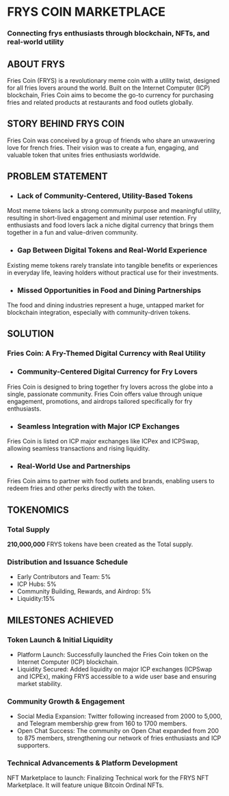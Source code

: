 # FRYS COIN MARKETPLACE

### Connecting frys enthusiasts through blockchain, NFTs, and real-world utility

## ABOUT FRYS

Fries Coin (FRYS) is a revolutionary
meme coin with a utility twist,
designed for all fries lovers around
the world. Built on the Internet
Computer (ICP) blockchain, Fries Coin
aims to become the go-to currency
for purchasing fries and related
products at restaurants and food
outlets globally.

## STORY BEHIND FRYS COIN

Fries Coin was conceived by a
group of friends who share an
unwavering love for french
fries.
Their vision was to create a
fun, engaging, and valuable
token that unites fries
enthusiasts worldwide.

## PROBLEM STATEMENT

- ### Lack of Community-Centered, Utility-Based Tokens

Most meme tokens lack a strong community purpose and meaningful
utility, resulting in short-lived engagement and minimal user retention.
Fry enthusiasts and food lovers lack a niche digital currency that
brings them together in a fun and value-driven community.

- ### Gap Between Digital Tokens and Real-World Experience

Existing meme tokens rarely translate into tangible benefits or
experiences in everyday life, leaving holders without practical use for
their investments.

- ### Missed Opportunities in Food and Dining Partnerships

The food and dining industries represent a huge, untapped market for
blockchain integration, especially with community-driven tokens.

## SOLUTION

### Fries Coin: A Fry-Themed Digital Currency with Real Utility

- ### Community-Centered Digital Currency for Fry Lovers

Fries Coin is designed to bring together fry lovers across the globe into a single, passionate community.
Fries Coin offers value through unique engagement, promotions, and airdrops tailored specifically for fry enthusiasts.

- ### Seamless Integration with Major ICP Exchanges

Fries Coin is listed on ICP major exchanges like ICPex and ICPSwap, allowing seamless transactions and rising liquidity.

- ### Real-World Use and Partnerships

Fries Coin aims to partner with food outlets and brands, enabling users to redeem fries and other perks directly with the token.

## TOKENOMICS

### Total Supply

**210,000,000** FRYS tokens have been created as the Total supply.

### Distribution and Issuance Schedule

- Early Contributors and Team: 5%
- ICP Hubs: 5%
- Community Building, Rewards, and Airdrop: 5%
- Liquidity:15%

## MILESTONES ACHIEVED

### Token Launch & Initial Liquidity

- Platform Launch: Successfully launched the Fries Coin token on the Internet
  Computer (ICP) blockchain.
- Liquidity Secured: Added liquidity on major ICP exchanges (ICPSwap and
  ICPEx), making FRYS accessible to a wide user base and ensuring market
  stability.

### Community Growth & Engagement

- Social Media Expansion: Twitter following increased from 2000 to 5,000, and
  Telegram membership grew from 160 to 1700 members.
- Open Chat Success: The community on Open Chat expanded from 200 to 875
  members, strengthening our network of fries enthusiasts and ICP supporters.

### Technical Advancements & Platform Development

NFT Marketplace to launch: Finalizing Technical work for the FRYS NFT
Marketplace. It will feature unique Bitcoin Ordinal NFTs.

